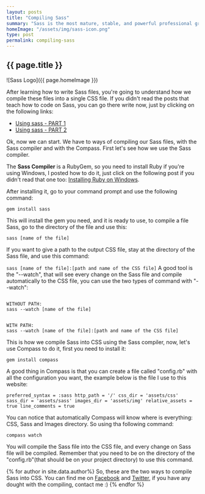 ```yaml
---
layout: posts
title: "Compiling Sass"
summary: "Sass is the most mature, stable, and powerful professional grade CSS extension language in the world. This post will teach you how to compile your Sass project on a css file"
homeImage: "/assets/img/sass-icon.png"
type: post
permalink: compiling-sass
---
```

<h2 class="post__text-title">{{ page.title }}</h2>

![Sass Logo]({{ page.homeImage }})

After learning how to write Sass files, you're going to understand how we compile these files into a single CSS file. If you didn't read the posts that teach how to code on Sass, you can go there write now, just by clicking on the following links:

-   <a href="/using-sass-part-1" target="_blank">Using sass - PART 1</a> 
-   <a href="/using-sass-part-2" target="_blank">Using sass - PART 2</a>

Ok, now we can start. We have to ways of compiling our Sass files, with the Sass compiler and with the Compass. First let's see how we use the Sass compiler.

The **Sass Compiler** is a RubyGem, so you need to install Ruby if you're using Windows, I posted how to do it, just click on the following post if you didn't read that one too: <a href="/installing-ruby-on-windows" target="_blank">Installing Ruby on Windows</a>.

After installing it, go to your command prompt and use the following command:

`
gem install sass
`

This will install the gem you need, and it is ready to use, to compile a file Sass, go to the directory of the file and use this:

`
sass [name of the file]
`

If you want to give a path to the output CSS file, stay at the directory of the Sass file, and use this command:

`
sass [name of the file]:[path and name of the CSS file]
`
A good tool is the "--watch", that will see every change on the Sass file and compile automatically to the CSS file, you can use the two types of command with "--watch":

<code>
WITHOUT PATH:
sass --watch [name of the file]
<br>
WITH PATH:
sass --watch [name of the file]:[path and name of the CSS file]
</code>

This is how we compile Sass into CSS using the Sass compiler, now, let's use Compass to do it, first you need to install it:

`
gem install compass
`

A good thing in Compass is that you can create a file called "config.rb" with all the configuration you want, the example below is the file I use to this website:

`
preferred_syntax = :sass
http_path = '/'
css_dir = 'assets/css'
sass_dir = 'assets/sass'
images_dir = 'assets/img'
relative_assets = true
line_comments = true
`

You can notice that automatically Compass will know where is everything: CSS, Sass and Images directory. So using tha following command:

`
compass watch
`

You will compile the Sass file into the CSS file, and every change on Sass file will be compiled. Remember that you need to be on the directory of the "config.rb"(that should be on your project directory) to use this command.

{% for author in site.data.author%}
So, these are the two ways to compile Sass into CSS. You can find me on <a href="{{ author.social.facebook }}" target="_blank">Facebook</a> and <a href="{{ author.social.twitter }}" target="_blank">Twitter</a>, if you have any dought with the compiling, contact me :)
{% endfor %}